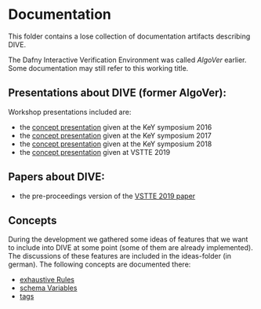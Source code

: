 # Documentation

This folder contains a lose collection of documentation artifacts describing DIVE.

The Dafny Interactive Verification Environment was called *AlgoVer* earlier. Some documentation may still refer to this working title.

## Presentations about DIVE (former AlgoVer):
Workshop presentations included are:
* the [concept presentation](Presentation/KeYSymp2016/algoVer_keysymp16.pdf) given at the KeY symposium 2016
* the [concept presentation](Presentation/KeYSymp2017/algoVer_keysymp17.pdf) given at the KeY symposium 2017
* the [concept presentation](Presentation/KeYSymp2018/KeySympPres2018.pdf) given at the KeY symposium 2018
* the [concept presentation](Presentation/VSTTE2019/vstte2019.pdf) given at VSTTE 2019

## Papers about DIVE:

* the pre-proceedings version of the [VSTTE 2019 paper](Paper/vstte2019-pre.pdf)

## Concepts

During the development we gathered some ideas of features that we want to include into DIVE at some point (some of them are already implemented). The discussions of these features are included in the ideas-folder (in german). The following concepts are documented there:
* [exhaustive Rules](ideas/exhaustiveRuleApplications.md)
* [schema Variables](ideas/schemavars.md)
* [tags](ideas/tags.md)

